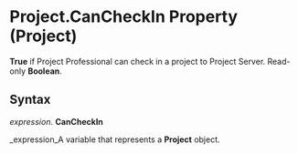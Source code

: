 
# Project.CanCheckIn Property (Project)

 **True** if Project Professional can check in a project to Project Server. Read-only **Boolean**.


## Syntax

 _expression_. **CanCheckIn**

 _expression_A variable that represents a  **Project** object.


